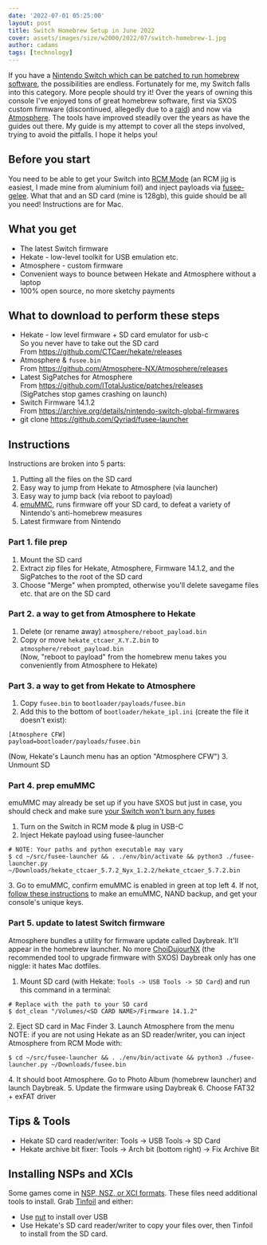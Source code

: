 ```yaml
---
date: '2022-07-01 05:25:00'
layout: post
title: Switch Homebrew Setup in June 2022
cover: assets/images/size/w2000/2022/07/switch-homebrew-1.jpg
author: cadams
tags: [technology]
---
```

If you have a [Nintendo Switch which can be patched to run homebrew software](https://nh-server.github.io/switch-guide/user_guide/getting_started/), the possibilities are endless. Fortunately for me, my Switch falls into this category. More people should try it!
Over the years of owning this console I've enjoyed tons of great homebrew software, first via SXOS custom firmware (discontinued, allegedly due to a [raid](https://www.reddit.com/r/SwitchPirates/comments/j6h1ak/so_now_that_the_tx_team_were_arrested_is_sxos_dead/)) and now via [Atmosphere](https://github.com/Atmosphere-NX/Atmosphere).
The tools have improved steadily over the years as have the guides out there. My guide is my attempt to cover all the steps involved, trying to avoid the pitfalls. I hope it helps you!
## Before you start
You need to be able to get your Switch into [RCM Mode](https://nh-server.github.io/switch-guide/user_guide/emummc/entering_rcm/) (an RCM jig is easiest, I made mine from aluminium foil) and inject payloads via [fusee-gelee](https://github.com/Qyriad/fusee-launcher).
What that and an SD card (mine is 128gb), this guide should be all you need!
Instructions are for Mac.
## What you get
  * The latest Switch firmware
  * Hekate - low-level toolkit for USB emulation etc.
  * Atmosphere - custom firmware
  * Convenient ways to bounce between Hekate and Atmosphere without a laptop
  * 100% open source, no more sketchy payments


## What to download to perform these steps
  * Hekate - low level firmware + SD card emulator for usb-c  
So you never have to take out the SD card  
From <https://github.com/CTCaer/hekate/releases>
  * Atmosphere & `fusee.bin`  
From <https://github.com/Atmosphere-NX/Atmosphere/releases>
  * Latest SigPatches for Atmosphere  
From <https://github.com/ITotalJustice/patches/releases>  
(SigPatches stop games crashing on launch)
  * Switch Firmware 14.1.2  
From <https://archive.org/details/nintendo-switch-global-firmwares>
  * git clone <https://github.com/Qyriad/fusee-launcher>


## Instructions
Instructions are broken into 5 parts:
  1. Putting all the files on the SD card
  2. Easy way to jump from Hekate to Atmosphere (via launcher)
  3. Easy way to jump back (via reboot to payload)
  4. [emuMMC](https://nh-server.github.io/switch-guide/user_guide/rcm/), runs firmware off your SD card, to defeat a variety of Nintendo's anti-homebrew measures
  5. Latest firmware from Nintendo


### Part 1. file prep
  1. Mount the SD card
  2. Extract zip files for Hekate, Atmosphere, Firmware 14.1.2, and the SigPatches to the root of the SD card
  3. Choose "Merge" when prompted, otherwise you'll delete savegame files etc. that are on the SD card


### Part 2. a way to get from Atmosphere to Hekate
  1. Delete (or rename away) `atmosphere/reboot_payload.bin`
  2. Copy or move `hekate_ctcaer_X.Y.Z.bin` to `atmosphere/reboot_payload.bin`  
(Now, "reboot to payload" from the homebrew menu takes you conveniently from Atmosphere to Hekate)


### Part 3. a way to get from Hekate to Atmosphere
  1. Copy `fusee.bin` to `bootloader/payloads/fusee.bin`
  2. Add this to the bottom of `bootloader/hekate_ipl.ini` (create the file it doesn't exist):


    
    [Atmosphere CFW]
    payload=bootloader/payloads/fusee.bin
    
(Now, Hekate's Launch menu has an option "Atmosphere CFW")
3\. Unmount SD
### Part 4. prep emuMMC
emuMMC may already be set up if you have SXOS but just in case, you should check and make sure [your Switch won't burn any fuses](https://www.reddit.com/r/SwitchPirates/comments/cgtuc3/autorcm_and_emummc/)
  1. Turn on the Switch in RCM mode & plug in USB-C
  2. Inject Hekate payload using fusee-launcher


    
    # NOTE: Your paths and python executable may vary
    $ cd ~/src/fusee-launcher && . ./env/bin/activate && python3 ./fusee-launcher.py ~/Downloads/hekate_ctcaer_5.7.2_Nyx_1.2.2/hekate_ctcaer_5.7.2.bin
3\. Go to emuMMC, confirm emuMMC is enabled in green at top left
4\. If not, [follow these instructions](https://nh-server.github.io/switch-guide/user_guide/emummc/making_emummc/) to make an emuMMC, NAND backup, and get your console's unique keys.
### Part 5. update to latest Switch firmware
Atmosphere bundles a utility for firmware update called Daybreak. It'll appear in the homebrew launcher. No more [ChoiDujourNX](https://www.cfwaifu.com/choidujournx/) (the recommended tool to upgrade firmware with SXOS)
Daybreak only has one niggle: it hates Mac dotfiles.
  1. Mount SD card (with Hekate: `Tools -> USB Tools -> SD Card`) and run this command in a terminal:


    
    # Replace with the path to your SD card
    $ dot_clean "/Volumes/<SD CARD NAME>/Firmware 14.1.2"
    
2\. Eject SD card in Mac Finder
3\. Launch Atmosphere from the menu  
NOTE: if you are not using Hekate as an SD reader/writer, you can inject Atmosphere from RCM Mode with:
    
    $ cd ~/src/fusee-launcher && . ./env/bin/activate && python3 ./fusee-launcher.py ~/Downloads/fusee.bin
    
4\. It should boot Atmosphere. Go to Photo Album (homebrew launcher) and launch Daybreak.
5\. Update the firmware using Daybreak
6\. Choose FAT32 + exFAT driver
## Tips & Tools
  * Hekate SD card reader/writer: Tools -> USB Tools -> SD Card
  * Hekate archive bit fixer: Tools -> Arch bit (bottom right) -> Fix Archive Bit


## Installing NSPs and XCIs
Some games come in [NSP, NSZ, or XCI formats](https://www.reddit.com/r/NewYuzuPiracy/comments/puuc9p/whats_the_difference_betwen_nsz_nsp_and_xci/). These files need additional tools to install. Grab [Tinfoil](https://tinfoil.io/Download) and either:
  * Use [nut](https://github.com/blawar/nut) to install over USB
  * Use Hekate's SD card reader/writer to copy your files over, then Tinfoil to install from the SD card.


